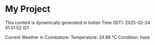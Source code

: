 # My Project

This content is dynamically generated in Indian Time (IST): 2025-02-24 01:51:52 IST


Current Weather in Coimbatore:
Temperature: 24.88 °C
Condition: haze

